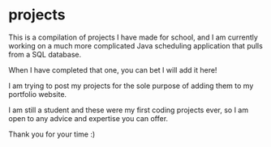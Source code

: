 # projects

This is a compilation of projects I have made for school, and I am currently working on a much more complicated Java scheduling application that pulls from a SQL database.

When I have completed that one, you can bet I will add it here!

I am trying to post my projects for the sole purpose of adding them to my portfolio website.

I am still a student and these were my first coding projects ever, so I am open to any advice and expertise you can offer.

Thank you for your time :)
